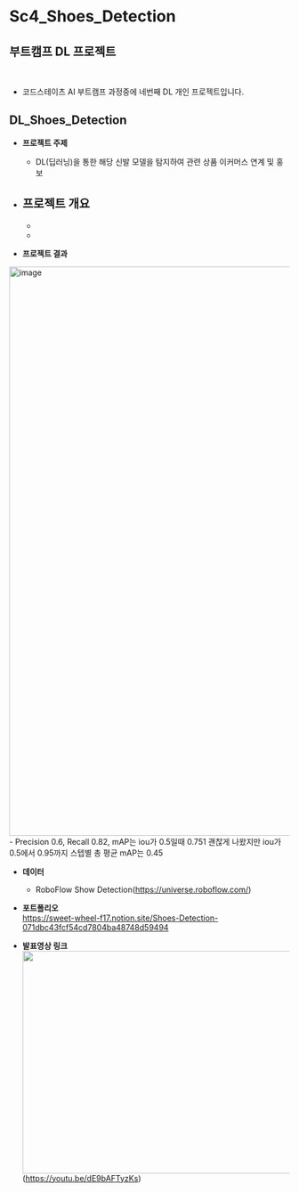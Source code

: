 # Sc4_Shoes_Detection

## 부트캠프 DL 프로젝트
<br>

- 코드스테이츠 AI 부트캠프 과정중에 네번째 DL 개인 프로젝트입니다. <br>

## DL_Shoes_Detection
- **프로젝트 주제**
  - DL(딥러닝)을 통한 해당 신발 모델을 탐지하여 관련 상품 이커머스 연계 및 홍보

- **프로젝트 개요**
  - 
  - 
  - 

- **프로젝트 결과**  
<img width="1023" alt="image" src="https://user-images.githubusercontent.com/101457515/196590414-a85b2f34-76d1-46c2-a324-6041e191669f.png">
  - Precision 0.6, Recall 0.82, mAP는 iou가 0.5일때 0.751 괜찮게 나왔지만 iou가 0.5에서 0.95까지 스텝별 총 평균 mAP는 0.45


- **데이터**  
  - RoboFlow Show Detection(https://universe.roboflow.com/) 

- **포트폴리오**  
https://sweet-wheel-f17.notion.site/Shoes-Detection-071dbc43fcf54cd7804ba48748d59494

- **발표영상 링크**    
<img src="https://i9.ytimg.com/vi/dE9bAFTyzKs/mq3.jpg?sqp=CNScwpoG&rs=AOn4CLBCfQkN-HeuhjgfTDhi3fFt1TCzPA&retry=5" width="700" height="400"/> <br>
(https://youtu.be/dE9bAFTyzKs)



<br><br>


